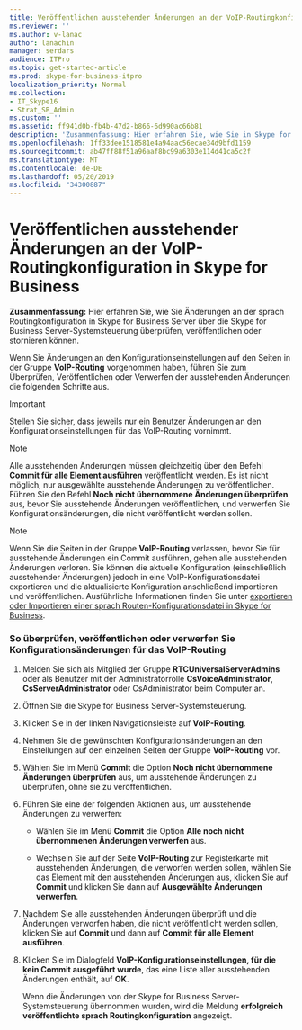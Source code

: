 ```yaml
---
title: Veröffentlichen ausstehender Änderungen an der VoIP-Routingkonfiguration in Skype for Business
ms.reviewer: ''
ms.author: v-lanac
author: lanachin
manager: serdars
audience: ITPro
ms.topic: get-started-article
ms.prod: skype-for-business-itpro
localization_priority: Normal
ms.collection:
- IT_Skype16
- Strat_SB_Admin
ms.custom: ''
ms.assetid: ff941d0b-fb4b-47d2-b866-6d990ac66b81
description: 'Zusammenfassung: Hier erfahren Sie, wie Sie in Skype for Business Server mithilfe des Skype for Business Server-Control Panels Änderungen an der sprach Routing-Konfiguration überprüfen, veröffentlichen oder stornieren können.'
ms.openlocfilehash: 1ff33dee1518581e4a94aac56ecae34d9bfd1159
ms.sourcegitcommit: ab47ff88f51a96aaf8bc99a6303e114d41ca5c2f
ms.translationtype: MT
ms.contentlocale: de-DE
ms.lasthandoff: 05/20/2019
ms.locfileid: "34300887"
---
```

# <a name="publish-pending-changes-to-the-voice-routing-configuration-in-skype-for-business"></a>Veröffentlichen ausstehender Änderungen an der VoIP-Routingkonfiguration in Skype for Business
 
**Zusammenfassung:** Hier erfahren Sie, wie Sie Änderungen an der sprach Routingkonfiguration in Skype for Business Server über die Skype for Business Server-Systemsteuerung überprüfen, veröffentlichen oder stornieren können.
  
Wenn Sie Änderungen an den Konfigurationseinstellungen auf den Seiten in der Gruppe **VoIP-Routing** vorgenommen haben, führen Sie zum Überprüfen, Veröffentlichen oder Verwerfen der ausstehenden Änderungen die folgenden Schritte aus.
  
> [!IMPORTANT]
> Stellen Sie sicher, dass jeweils nur ein Benutzer Änderungen an den Konfigurationseinstellungen für das VoIP-Routing vornimmt. 
  
> [!NOTE]
> Alle ausstehenden Änderungen müssen gleichzeitig über den Befehl **Commit für alle Element ausführen** veröffentlicht werden. Es ist nicht möglich, nur ausgewählte ausstehende Änderungen zu veröffentlichen. Führen Sie den Befehl **Noch nicht übernommene Änderungen überprüfen** aus, bevor Sie ausstehende Änderungen veröffentlichen, und verwerfen Sie Konfigurationsänderungen, die nicht veröffentlicht werden sollen.
  
> [!NOTE]
> Wenn Sie die Seiten in der Gruppe **VoIP-Routing** verlassen, bevor Sie für ausstehende Änderungen ein Commit ausführen, gehen alle ausstehenden Änderungen verloren. Sie können die aktuelle Konfiguration (einschließlich ausstehender Änderungen) jedoch in eine VoIP-Konfigurationsdatei exportieren und die aktualisierte Konfiguration anschließend importieren und veröffentlichen. Ausführliche Informationen finden Sie unter [exportieren oder Importieren einer sprach Routen-Konfigurationsdatei in Skype for Business](voice-route-configuration-import-export.md). 
  
### <a name="to-review-publish-or-cancel-voice-routing-configuration-changes"></a>So überprüfen, veröffentlichen oder verwerfen Sie Konfigurationsänderungen für das VoIP-Routing

1. Melden Sie sich als Mitglied der Gruppe **RTCUniversalServerAdmins** oder als Benutzer mit der Administratorrolle **CsVoiceAdministrator**, **CsServerAdministrator** oder CsAdministrator beim Computer an.
    
2. Öffnen Sie die Skype for Business Server-Systemsteuerung.
    
3. Klicken Sie in der linken Navigationsleiste auf **VoIP-Routing**.
    
4. Nehmen Sie die gewünschten Konfigurationsänderungen an den Einstellungen auf den einzelnen Seiten der Gruppe **VoIP-Routing** vor.
    
5. Wählen Sie im Menü **Commit** die Option **Noch nicht übernommene Änderungen überprüfen** aus, um ausstehende Änderungen zu überprüfen, ohne sie zu veröffentlichen.
    
6. Führen Sie eine der folgenden Aktionen aus, um ausstehende Änderungen zu verwerfen:
    
   - Wählen Sie im Menü **Commit** die Option **Alle noch nicht übernommenen Änderungen verwerfen** aus.
    
   - Wechseln Sie auf der Seite **VoIP-Routing** zur Registerkarte mit ausstehenden Änderungen, die verworfen werden sollen, wählen Sie das Element mit den ausstehenden Änderungen aus, klicken Sie auf **Commit** und klicken Sie dann auf **Ausgewählte Änderungen verwerfen**.
    
7. Nachdem Sie alle ausstehenden Änderungen überprüft und die Änderungen verworfen haben, die nicht veröffentlicht werden sollen, klicken Sie auf **Commit** und dann auf **Commit für alle Element ausführen**.
    
8. Klicken Sie im Dialogfeld **VoIP-Konfigurationseinstellungen, für die kein Commit ausgeführt wurde**, das eine Liste aller ausstehenden Änderungen enthält, auf **OK**. 
    
    Wenn die Änderungen von der Skype for Business Server-Systemsteuerung übernommen wurden, wird die Meldung **erfolgreich veröffentlichte sprach Routingkonfiguration** angezeigt.
    

